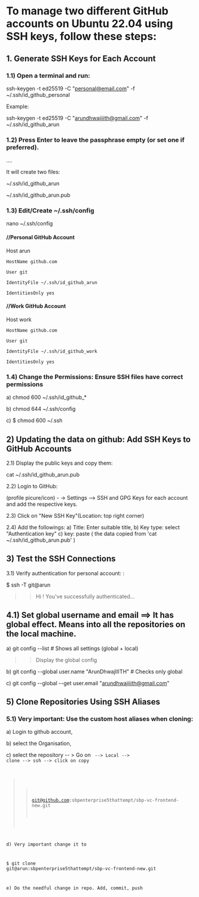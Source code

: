 
# To manage two different GitHub accounts on Ubuntu 22.04 using SSH keys, follow these steps:

## 1. Generate SSH Keys for Each Account

### 1.1) Open a terminal and run:

ssh-keygen -t ed25519 -C "personal@email.com" -f ~/.ssh/id_github_personal

Example: 

ssh-keygen -t ed25519 -C "arundhwajiiith@gmail.com" -f ~/.ssh/id_github_arun

### 1.2) Press Enter to leave the passphrase empty (or set one if preferred).

....

It will create two files:

~/.ssh/id_github_arun

~/.ssh/id_github_arun.pub

### 1.3) Edit/Create ~/.ssh/config 

nano ~/.ssh/config

#### //Personal GitHub Account

Host arun

    HostName github.com

    User git

    IdentityFile ~/.ssh/id_github_arun

    IdentitiesOnly yes


#### //Work GitHub Account

Host work

    HostName github.com

    User git

    IdentityFile ~/.ssh/id_github_work

    IdentitiesOnly yes


### 1.4) Change the Permissions: Ensure SSH files have correct permissions

a) chmod 600 ~/.ssh/id_github_*

b) chmod 644 ~/.ssh/config

c) $ chmod 600 ~/.ssh


## 2) Updating the data on github: Add SSH Keys to GitHub Accounts

2.1) Display the public keys and copy them:

cat ~/.ssh/id_github_arun.pub

2.2) Login to GitHub: 

(profile picure/icon) - -> Settings --> SSH and GPG Keys for each account and add the respective keys.

2.3) Click on "New SSH Key"(Location: top right corner)

2.4) Add the followings:
a) Title: Enter suitable title,
b) Key type: select "Authentication key"
c) key: paste ( the data copied from 'cat ~/.ssh/id_github_arun.pub' )


## 3) Test the SSH Connections

3.1) Verify authentication for personal account: <arun>:

$ ssh -T git@arun

>> Hi <username>! You've successfully authenticated...


## 4.1) Set global username and email ==> It has global effect. Means into all the repositories on the local machine.

a) git config --list  # Shows all settings (global + local)

>> Display the global config

b) git config --global user.name "ArunDhwajIIITH" # Checks only global

c) git config --global --get user.email  "arundhwajiiith@gmail.com" 


## 5) Clone Repositories Using SSH Aliases

### 5.1) Very important: Use the custom host aliases when cloning:

a) Login to github account,

b) select the Organisation,

c) select the repository -- > Go on <code> --> Local --> clone --> ssh --> click on copy

>> git@github.com:sbpenterprise5thattempt/sbp-vc-frontend-new.git

d) Very important change it to 

$ git clone git@arun:sbpenterprise5thattempt/sbp-vc-frontend-new.git


e) Do the needful change in repo. Add, commit, push

